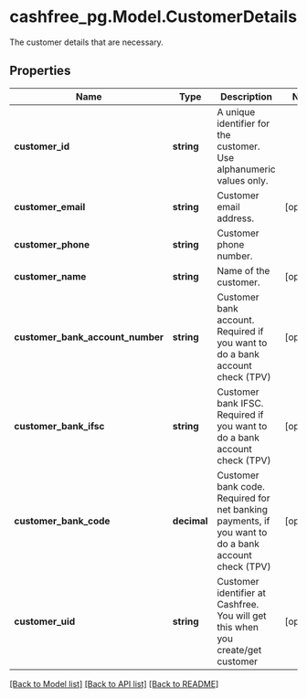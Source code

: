 # cashfree_pg.Model.CustomerDetails
The customer details that are necessary.

## Properties

Name | Type | Description | Notes
------------ | ------------- | ------------- | -------------
**customer_id** | **string** | A unique identifier for the customer. Use alphanumeric values only. | 
**customer_email** | **string** | Customer email address. | [optional] 
**customer_phone** | **string** | Customer phone number. | 
**customer_name** | **string** | Name of the customer. | [optional] 
**customer_bank_account_number** | **string** | Customer bank account. Required if you want to do a bank account check (TPV) | [optional] 
**customer_bank_ifsc** | **string** | Customer bank IFSC. Required if you want to do a bank account check (TPV) | [optional] 
**customer_bank_code** | **decimal** | Customer bank code. Required for net banking payments, if you want to do a bank account check (TPV) | [optional] 
**customer_uid** | **string** | Customer identifier at Cashfree. You will get this when you create/get customer | [optional] 

[[Back to Model list]](../README.md#documentation-for-models) [[Back to API list]](../README.md#documentation-for-api-endpoints) [[Back to README]](../README.md)

